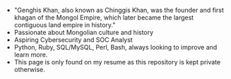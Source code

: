 - "Genghis Khan, also known as Chinggis Khan, was the founder and first khagan of the Mongol Empire, which later became the largest contiguous land empire in history."
- Passionate about Mongolian culture and history
- Aspiring Cybersecurity and SOC Analyst
- Python, Ruby, SQL/MySQL, Perl, Bash, always looking to improve and learn more.
- This page is only found on my resume as this repository is kept private otherwise.

<!---
chinggiss/chinggiss is a ✨ special ✨ repository because its `README.md` (this file) appears on your GitHub profile.
You can click the Preview link to take a look at your changes.
--->
